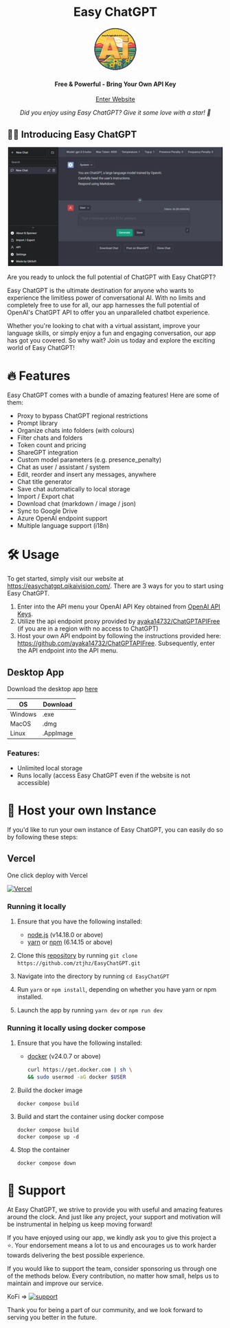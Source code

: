 <h1 align="center"><b>Easy ChatGPT</b></h1>

<p align="center">
    <a href="https://easychatgpt.qikaivision.com/" target="_blank"><img src="public/apple-touch-icon.png" alt="Easy ChatGPT" width="100" /></a>
</p>

<h4 align="center"><b>Free & Powerful - Bring Your Own API Key</b></h4>

<p align="center">
    <a href="https://easychatgpt.qikaivision.com/">Enter Website</a>
</p>
<p align="center"><i>Did you enjoy using Easy ChatGPT? Give it some love with a star! 🌟</i></p>

## 👋🏻 Introducing Easy ChatGPT

<p align="center">
    <a href="https://easychatgpt.qikaivision.com/" target="_blank">
        <img src="assets/preview.png" alt="landing" width=500 />
    </a>
</p>

Are you ready to unlock the full potential of ChatGPT with Easy ChatGPT?

Easy ChatGPT is the ultimate destination for anyone who wants to experience the limitless power of conversational AI. With no limits and completely free to use for all, our app harnesses the full potential of OpenAI's ChatGPT API to offer you an unparalleled chatbot experience.

Whether you're looking to chat with a virtual assistant, improve your language skills, or simply enjoy a fun and engaging conversation, our app has got you covered. So why wait? Join us today and explore the exciting world of Easy ChatGPT!

# 🔥 Features

Easy ChatGPT comes with a bundle of amazing features! Here are some of them:

- Proxy to bypass ChatGPT regional restrictions
- Prompt library
- Organize chats into folders (with colours)
- Filter chats and folders
- Token count and pricing
- ShareGPT integration
- Custom model parameters (e.g. presence_penalty)
- Chat as user / assistant / system
- Edit, reorder and insert any messages, anywhere
- Chat title generator
- Save chat automatically to local storage
- Import / Export chat
- Download chat (markdown / image / json)
- Sync to Google Drive
- Azure OpenAI endpoint support
- Multiple language support (i18n)

# 🛠️ Usage

To get started, simply visit our website at <https://easychatgpt.qikaivision.com/>. There are 3 ways for you to start using Easy ChatGPT.

1. Enter into the API menu your OpenAI API Key obtained from [OpenAI API Keys](https://platform.openai.com/account/api-keys).
2. Utilize the api endpoint proxy provided by [ayaka14732/ChatGPTAPIFree](https://github.com/ayaka14732/ChatGPTAPIFree) (if you are in a region with no access to ChatGPT)
3. Host your own API endpoint by following the instructions provided here: <https://github.com/ayaka14732/ChatGPTAPIFree>. Subsequently, enter the API endpoint into the API menu.

## Desktop App

Download the desktop app [here](https://github.com/ztjhz/EasyChatGPT/releases)

| OS      | Download  |
| ------- | --------- |
| Windows | .exe      |
| MacOS   | .dmg      |
| Linux   | .AppImage |

### Features:

- Unlimited local storage
- Runs locally (access Easy ChatGPT even if the website is not accessible)

# 🛫 Host your own Instance

If you'd like to run your own instance of Easy ChatGPT, you can easily do so by following these steps:

## Vercel

One click deploy with Vercel

[![Vercel](https://vercel.com/button)](https://vercel.com/new/clone?repository-url=https%3A%2F%2Fgithub.com%2oleteacher%2FEasyChatGPT)

### Running it locally

1. Ensure that you have the following installed:

   - [node.js](https://nodejs.org/en/) (v14.18.0 or above)
   - [yarn](https://yarnpkg.com/) or [npm](https://www.npmjs.com/) (6.14.15 or above)

2. Clone this [repository](https://github.com/ztjhz/EasyChatGPT) by running `git clone https://github.com/ztjhz/EasyChatGPT.git`
3. Navigate into the directory by running `cd EasyChatGPT`
4. Run `yarn` or `npm install`, depending on whether you have yarn or npm installed.
5. Launch the app by running `yarn dev` or `npm run dev`

### Running it locally using docker compose
1. Ensure that you have the following installed:

   - [docker](https://www.docker.com/) (v24.0.7 or above)
      ```bash
      curl https://get.docker.com | sh \
      && sudo usermod -aG docker $USER
      ```

2. Build the docker image
   ```
   docker compose build
   ```

3. Build and start the container using docker compose
   ```
   docker compose build
   docker compose up -d
   ```

4. Stop the container
   ```
   docker compose down
   ```

# 🙏 Support

At Easy ChatGPT, we strive to provide you with useful and amazing features around the clock. And just like any project, your support and motivation will be instrumental in helping us keep moving forward!

If you have enjoyed using our app, we kindly ask you to give this project a ⭐️. Your endorsement means a lot to us and encourages us to work harder towards delivering the best possible experience.

If you would like to support the team, consider sponsoring us through one of the methods below. Every contribution, no matter how small, helps us to maintain and improve our service.

KoFi => [![support](https://ko-fi.com/img/githubbutton_sm.svg)](https://ko-fi.com/dplr)

Thank you for being a part of our community, and we look forward to serving you better in the future.
